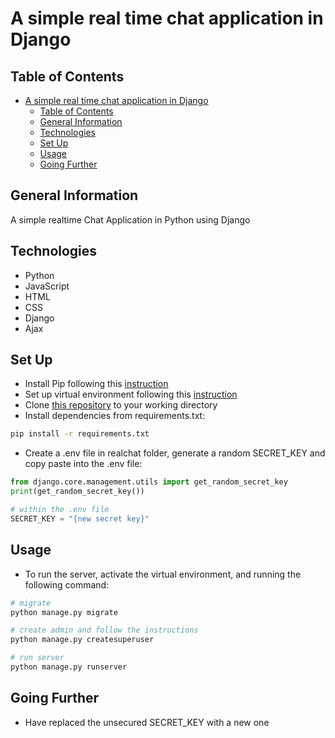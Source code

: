 # A simple real time chat application in Django

## Table of Contents

- [A simple real time chat application in Django](#a-simple-real-time-chat-application-in-django)
  - [Table of Contents](#table-of-contents)
  - [General Information](#general-information)
  - [Technologies](#technologies)
  - [Set Up](#set-up)
  - [Usage](#usage)
  - [Going Further](#going-further)

## General Information

A simple realtime Chat Application in Python using Django

## Technologies

- Python
- JavaScript
- HTML
- CSS
- Django
- Ajax

## Set Up

- Install Pip following this [instruction](https://pip.pypa.io/en/stable/installation/)
- Set up virtual environment following this [instruction](https://docs.python.org/3/library/venv.html)
- Clone [this repository](https://github.com/VincentNguyenDuc/realtime-chat-application.git) to your working directory
- Install dependencies from requirements.txt:

```bash
pip install -r requirements.txt
```

- Create a .env file in realchat folder, generate a random SECRET_KEY and copy paste into the .env file:

```python
from django.core.management.utils import get_random_secret_key
print(get_random_secret_key())
```

```python
# within the .env file
SECRET_KEY = "{new secret key}"
```

## Usage

- To run the server, activate the virtual environment, and running the following command:

```python
# migrate
python manage.py migrate

# create admin and follow the instructions
python manage.py createsuperuser

# run server
python manage.py runserver
```

## Going Further

- Have replaced the unsecured SECRET_KEY with a new one
